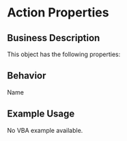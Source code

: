 # Action Properties

## Business Description
This object has the following properties:

## Behavior
Name

## Example Usage
No VBA example available.